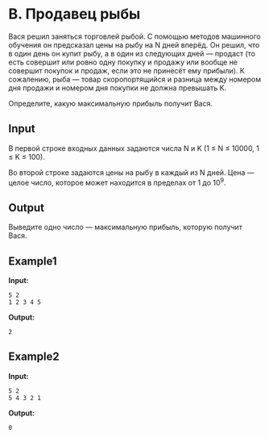 # B. Продавец рыбы

Вася решил заняться торговлей рыбой. С помощью методов машинного обучения он предсказал цены на рыбу на N дней вперёд. Он решил, что в один день он купит рыбу, а в один из следующих дней — продаст (то есть совершит или ровно одну покупку и продажу или вообще не совершит покупок и продаж, если это не принесёт ему прибыли). К сожалению, рыба — товар скоропортящийся и разница между номером дня продажи и номером дня покупки не должна превышать K.

Определите, какую максимальную прибыль получит Вася.  

## Input

В первой строке входных данных задаются числа N и K (1 &le; N &le; 10000, 1 &le; K &le; 100).

Во второй строке задаются цены на рыбу в каждый из N дней. Цена — целое число, которое может находится в пределах от 1 до 10<sup>9</sup>.

## Output  
Выведите одно число — максимальную прибыль, которую получит Вася.



## Example1
**Input:**
```
5 2
1 2 3 4 5
```
**Output:**
```
2
```

## Example2
**Input:**
```
5 2
5 4 3 2 1
```
**Output:**
```
0
```

